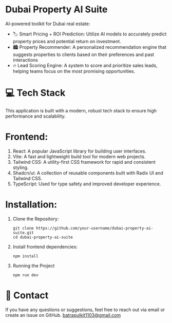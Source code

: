 # Dubai Property AI Suite

AI-powered toolkit for Dubai real estate:
- 🏷️ Smart Pricing + ROI Prediction: Utilize AI models to accurately predict property prices and potential return on investment. 
- 🏙️ Property Recommender: A personalized recommendation engine that suggests properties to clients based on their preferences and past interactions
- 🔥 Lead Scoring Engine: A system to score and prioritize sales leads, helping teams focus on the most promising opportunities. 

# 💻 Tech Stack
This application is built with a modern, robust tech stack to ensure high performance and scalability. 

# Frontend:
1. React: A popular JavaScript library for building user interfaces. 
2. Vite: A fast and lightweight build tool for modern web projects. 
3. Tailwind CSS: A utility-first CSS framework for rapid and consistent styling. 
4. Shadcn/ui: A collection of reusable components built with Radix UI and Tailwind CSS. 
5. TypeScript: Used for type safety and improved developer experience.

# Installation:
1. Clone the Repository:
   ```
   git clone https://github.com/your-username/dubai-property-ai-suite.git
   cd dubai-property-ai-suite
   ```
2. Install frontend dependencies:
   ```
   npm install
   ```
3. Running the Project
   ```
   npm run dev
   ```
# 📧 Contact
If you have any questions or suggestions, feel free to reach out via email or create an issue on GitHub. batrapulkit1103@gmail.com
